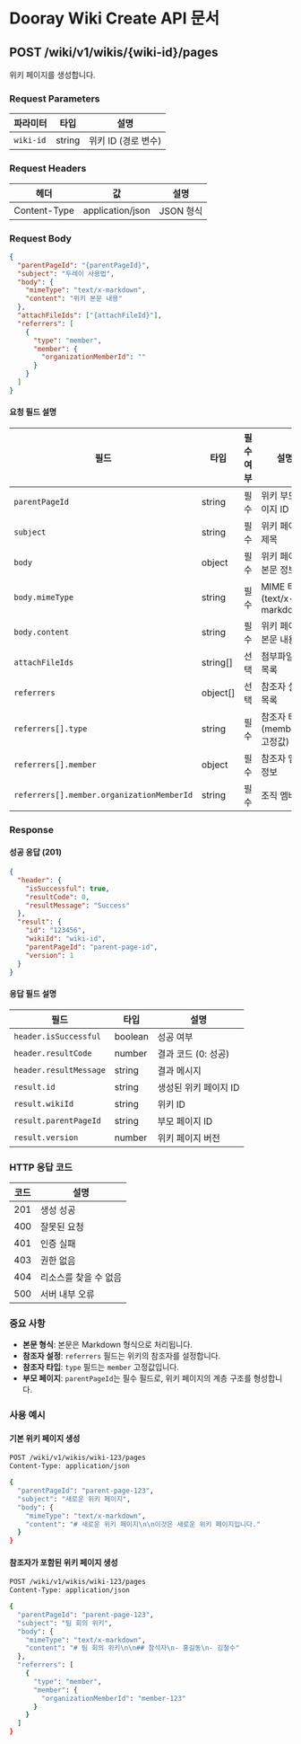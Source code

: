 # Dooray Wiki Create API 문서

## POST /wiki/v1/wikis/{wiki-id}/pages

위키 페이지를 생성합니다.

### Request Parameters

| 파라미터  | 타입   | 설명                |
| --------- | ------ | ------------------- |
| `wiki-id` | string | 위키 ID (경로 변수) |

### Request Headers

| 헤더         | 값               | 설명      |
| ------------ | ---------------- | --------- |
| Content-Type | application/json | JSON 형식 |

### Request Body

```json
{
  "parentPageId": "{parentPageId}",
  "subject": "두레이 사용법",
  "body": {
    "mimeType": "text/x-markdown",
    "content": "위키 본문 내용"
  },
  "attachFileIds": ["{attachFileId}"],
  "referrers": [
    {
      "type": "member",
      "member": {
        "organizationMemberId": ""
      }
    }
  ]
}
```

#### 요청 필드 설명

| 필드                                      | 타입     | 필수 여부 | 설명                        |
| ----------------------------------------- | -------- | --------- | --------------------------- |
| `parentPageId`                            | string   | 필수      | 위키 부모 페이지 ID         |
| `subject`                                 | string   | 필수      | 위키 페이지 제목            |
| `body`                                    | object   | 필수      | 위키 페이지 본문 정보       |
| `body.mimeType`                           | string   | 필수      | MIME 타입 (text/x-markdown) |
| `body.content`                            | string   | 필수      | 위키 페이지 본문 내용       |
| `attachFileIds`                           | string[] | 선택      | 첨부파일 ID 목록            |
| `referrers`                               | object[] | 선택      | 참조자 설정 목록            |
| `referrers[].type`                        | string   | 필수      | 참조자 타입 (member 고정값) |
| `referrers[].member`                      | object   | 필수      | 참조자 멤버 정보            |
| `referrers[].member.organizationMemberId` | string   | 필수      | 조직 멤버 ID                |

### Response

#### 성공 응답 (201)

```json
{
  "header": {
    "isSuccessful": true,
    "resultCode": 0,
    "resultMessage": "Success"
  },
  "result": {
    "id": "123456",
    "wikiId": "wiki-id",
    "parentPageId": "parent-page-id",
    "version": 1
  }
}
```

#### 응답 필드 설명

| 필드                   | 타입    | 설명                  |
| ---------------------- | ------- | --------------------- |
| `header.isSuccessful`  | boolean | 성공 여부             |
| `header.resultCode`    | number  | 결과 코드 (0: 성공)   |
| `header.resultMessage` | string  | 결과 메시지           |
| `result.id`            | string  | 생성된 위키 페이지 ID |
| `result.wikiId`        | string  | 위키 ID               |
| `result.parentPageId`  | string  | 부모 페이지 ID        |
| `result.version`       | number  | 위키 페이지 버전      |

### HTTP 응답 코드

| 코드 | 설명                  |
| ---- | --------------------- |
| 201  | 생성 성공             |
| 400  | 잘못된 요청           |
| 401  | 인증 실패             |
| 403  | 권한 없음             |
| 404  | 리소스를 찾을 수 없음 |
| 500  | 서버 내부 오류        |

### 중요 사항

- **본문 형식**: 본문은 Markdown 형식으로 처리됩니다.
- **참조자 설정**: `referrers` 필드는 위키의 참조자를 설정합니다.
- **참조자 타입**: `type` 필드는 `member` 고정값입니다.
- **부모 페이지**: `parentPageId`는 필수 필드로, 위키 페이지의 계층 구조를 형성합니다.

### 사용 예시

#### 기본 위키 페이지 생성

```bash
POST /wiki/v1/wikis/wiki-123/pages
Content-Type: application/json

{
  "parentPageId": "parent-page-123",
  "subject": "새로운 위키 페이지",
  "body": {
    "mimeType": "text/x-markdown",
    "content": "# 새로운 위키 페이지\n\n이것은 새로운 위키 페이지입니다."
  }
}
```

#### 참조자가 포함된 위키 페이지 생성

```bash
POST /wiki/v1/wikis/wiki-123/pages
Content-Type: application/json

{
  "parentPageId": "parent-page-123",
  "subject": "팀 회의 위키",
  "body": {
    "mimeType": "text/x-markdown",
    "content": "# 팀 회의 위키\n\n## 참석자\n- 홍길동\n- 김철수"
  },
  "referrers": [
    {
      "type": "member",
      "member": {
        "organizationMemberId": "member-123"
      }
    }
  ]
}
```
